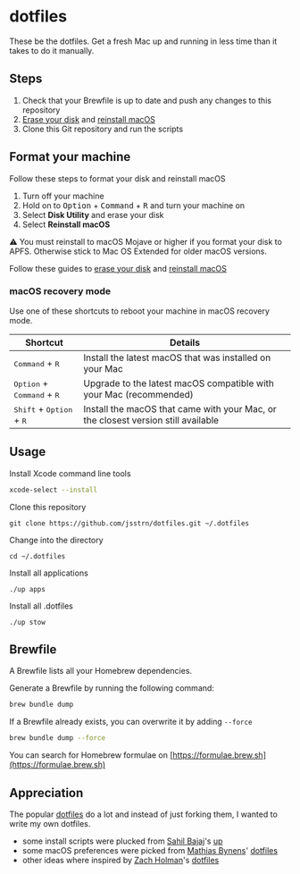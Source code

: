 # dotfiles

These be the dotfiles. Get a fresh Mac up and running in less time than it takes to do it manually.

## Steps

1. Check that your Brewfile is up to date and push any changes to this repository
2. [Erase your disk](https://support.apple.com/en-us/HT208496) and [reinstall macOS](https://support.apple.com/en-us/HT204904)
3. Clone this Git repository and run the scripts

## Format your machine

Follow these steps to format your disk and reinstall macOS

1. Turn off your machine
2. Hold on to <kbd>Option</kbd> + <kbd>Command</kbd> + <kbd>R</kbd> and turn your machine on
3. Select **Disk Utility** and erase your disk
4. Select **Reinstall macOS**

⚠️ You must reinstall to macOS Mojave or higher if you format your disk to APFS. Otherwise stick to Mac OS Extended for older macOS versions. 

Follow these guides to [erase your disk](https://support.apple.com/en-us/HT208496) and [reinstall macOS](https://support.apple.com/en-us/HT204904)

### macOS recovery mode

Use one of these shortcuts to reboot your machine in macOS recovery mode.

|Shortcut |Details |
|---|---|
|<kbd>Command</kbd> + <kbd>R</kbd> | Install the latest macOS that was installed on your Mac |
|<kbd>Option</kbd> + <kbd>Command</kbd> + <kbd>R</kbd> | Upgrade to the latest macOS compatible with your Mac (recommended) |
|<kbd>Shift</kbd> + <kbd>Option</kbd> + <kbd>R</kbd> | Install the macOS that came with your Mac, or the closest version still available |

## Usage

Install Xcode command line tools

```sh
xcode-select --install
```

Clone this repository

```
git clone https://github.com/jsstrn/dotfiles.git ~/.dotfiles
```

Change into the directory

```
cd ~/.dotfiles
```

Install all applications 

```
./up apps
```

Install all .dotfiles

```
./up stow
```

## Brewfile

A Brewfile lists all your Homebrew dependencies. 

Generate a Brewfile by running the following command: 

```bash
brew bundle dump
```

If a Brewfile already exists, you can overwrite it by adding `--force`

```bash
brew bundle dump --force
```

You can search for Homebrew formulae on [https://formulae.brew.sh](https://formulae.brew.sh) 

## Appreciation

The popular [dotfiles](https://dotfiles.github.io) do a lot and instead of just forking them, I wanted to write my own dotfiles.

- some install scripts were plucked from [Sahil Bajaj](https://github.com/spinningarrow/)'s [up](https://github.com/spinningarrow/up)
- some macOS preferences were picked from [Mathias Bynens](https://github.com/mathiasbynens/)' [dotfiles](https://github.com/mathiasbynens/dotfiles/blob/master/.macos)
- other ideas where inspired by [Zach Holman](https://github.com/holman)'s [dotfiles](https://github.com/holman/dotfiles)
